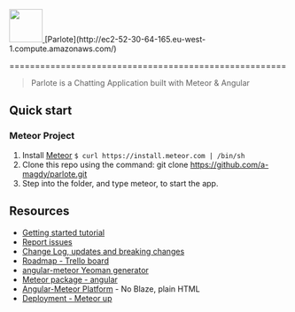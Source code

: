 <a href="http://ec2-52-30-64-165.eu-west-1.compute.amazonaws.com/">
<img src="http://angular-meteor.com/images/logo-large.png" width="60" height="60" />
</a>  [Parlote](http://ec2-52-30-64-165.eu-west-1.compute.amazonaws.com/)

======================================================

> Parlote is a Chatting Application built with Meteor &amp; Angular

## Quick start

### Meteor Project
1. Install [Meteor](http://docs.meteor.com/#quickstart) `$ curl https://install.meteor.com | /bin/sh`
2. Clone this repo using the command: git clone https://github.com/a-magdy/parlote.git
3. Step into the folder, and type meteor, to start the app.

## Resources
- [Getting started tutorial](https://angular-meteor.com/tutorial)
- [Report issues](https://github.com/a-magdy/parlote/issues)
- [Change Log, updates and breaking changes](https://github.com/a-magdy/parlote/releases)
- [Roadmap - Trello board](https://trello.com/b/dojQ6K8Y/parlote)
- [angular-meteor Yeoman generator](https://github.com/ndxbxrme/generator-angular-meteor)
- [Meteor package - angular](https://atmospherejs.com/meteor/angular)
- [Angular-Meteor Platform](https://github.com/planet-training/angular-meteor-platform) - No Blaze, plain HTML
- [Deployment - Meteor up](https://github.com/arunoda/meteor-up)

